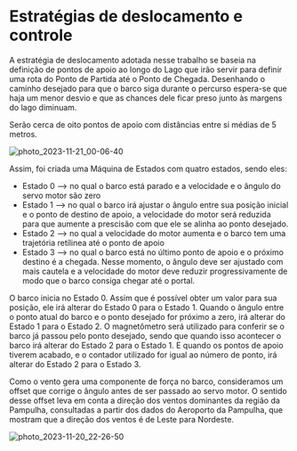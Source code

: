 # Estratégias de deslocamento e controle

A estratégia de deslocamento adotada nesse trabalho se baseia na definição de pontos de apoio ao longo do Lago que irão servir para definir uma rota do Ponto de Partida até o Ponto de Chegada. Desenhando o caminho desejado para que o barco siga durante o percurso espera-se que haja um menor desvio e que as chances dele ficar preso junto às margens do lago diminuam. 

Serão cerca de oito pontos de apoio com distâncias entre si médias de 5 metros.

![photo_2023-11-21_00-06-40](https://github.com/Lucas-Duraes-Dev/Trabalho_PSE/assets/16578068/fb61a101-292e-4ef0-b611-077705785330)

Assim, foi criada uma Máquina de Estados com quatro estados, sendo eles: 
- Estado 0 --> no qual o barco está parado e a velocidade e o ângulo do servo motor são zero
- Estado 1 --> no qual o barco irá ajustar o ângulo entre sua posição inicial e o ponto de destino de apoio, a velocidade do motor será reduzida para que aumente a prescisão com que ele se alinha ao ponto desejado. 
- Estado 2 --> no qual a velocidade do motor aumenta e o barco tem uma trajetória retílinea até o ponto de apoio
- Estado 3 --> no qual o barco está no último ponto de apoio e o próximo destino é a chegada. Nesse momento, o ângulo deve ser ajustado com mais cautela e a velocidade do motor deve reduzir progressivamente de modo que o barco consiga chegar até o portal.

O barco inicia no Estado 0. Assim que é possível obter um valor para sua posição, ele irá alterar do Estado 0 para o Estado 1. Quando o ângulo entre o ponto atual do barco e o ponto desejado for próximo a zero, irá alterar do Estado 1 para o Estado 2. O magnetômetro será utilizado para conferir se o barco já passou pelo ponto desejado, sendo que quando isso acontecer o barco irá alterar do Estado 2 para o Estado 1. E quando os pontos de apoio tiverem acabado, e o contador utilizado for igual ao número de ponto, irá alterar do Estado 2 para o Estado 3.  

Como o vento gera uma componente de força no barco, consideramos um offset que corrige o ângulo antes de ser passado ao servo motor. O sentido desse offset leva em conta a direção dos ventos dominantes da região da Pampulha, consultadas a partir dos dados do Aeroporto da Pampulha, que mostram que a direção dos ventos é de Leste para Nordeste.

![photo_2023-11-20_22-26-50](https://github.com/Lucas-Duraes-Dev/Trabalho_PSE/assets/16578068/23160dff-91ed-4a06-acfe-d195fb684229)
